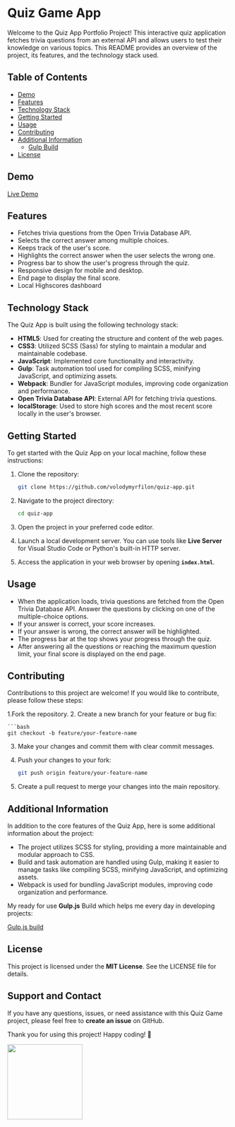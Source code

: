 # Quiz Game App

Welcome to the Quiz App Portfolio Project! This interactive quiz application fetches trivia questions from an external API and allows users to test their knowledge on various topics. This README provides an overview of the project, its features, and the technology stack used.

## Table of Contents

- [Demo](#demo)
- [Features](#features)
- [Technology Stack](#technology-stack)
- [Getting Started](#getting-started)
- [Usage](#usage)
- [Contributing](#contributing)
- [Additional Information](#additional-information)
  - [Gulp Build](#additional-information)
- [License](#license)

## Demo

[Live Demo](https://volodymyrfilon.github.io/quiz-js/)

## Features

- Fetches trivia questions from the Open Trivia Database API.
- Selects the correct answer among multiple choices.
- Keeps track of the user's score.
- Highlights the correct answer when the user selects the wrong one.
- Progress bar to show the user's progress through the quiz.
- Responsive design for mobile and desktop.
- End page to display the final score.
- Local Highscores dashboard

## Technology Stack

The Quiz App is built using the following technology stack:

- **HTML5**: Used for creating the structure and content of the web pages.
- **CSS3**: Utilized SCSS (Sass) for styling to maintain a modular and maintainable codebase.
- **JavaScript**: Implemented core functionality and interactivity.
- **Gulp**: Task automation tool used for compiling SCSS, minifying JavaScript, and optimizing assets.
- **Webpack**: Bundler for JavaScript modules, improving code organization and performance.
- **Open Trivia Database API**: External API for fetching trivia questions.
- **localStorage**: Used to store high scores and the most recent score locally in the user's browser.

## Getting Started

To get started with the Quiz App on your local machine, follow these instructions:

1. Clone the repository:

   ```bash
   git clone https://github.com/volodymyrfilon/quiz-app.git

1. Navigate to the project directory:

   ```bash
   cd quiz-app

2. Open the project in your preferred code editor.

3. Launch a local development server. You can use tools like **Live Server** for Visual Studio Code or Python's built-in HTTP server.

4. Access the application in your web browser by opening **`index.html`**.

## Usage

- When the application loads, trivia questions are fetched from the Open Trivia Database API.
Answer the questions by clicking on one of the multiple-choice options.
- If your answer is correct, your score increases.
- If your answer is wrong, the correct answer will be highlighted.
- The progress bar at the top shows your progress through the quiz.
- After answering all the questions or reaching the maximum question limit, your final score is displayed on the end page.

## Contributing

Contributions to this project are welcome! If you would like to contribute, please follow these steps:

1.Fork the repository.
2. Create a new branch for your feature or bug fix:
 
    ```bash
    git checkout -b feature/your-feature-name

3. Make your changes and commit them with clear commit messages.
4. Push your changes to your fork:

   ```bash
   git push origin feature/your-feature-name

5. Create a pull request to merge your changes into the main repository.

## Additional Information
In addition to the core features of the Quiz App, here is some additional information about the project:

- The project utilizes SCSS for styling, providing a more maintainable and modular approach to CSS.
- Build and task automation are handled using Gulp, making it easier to manage tasks like compiling SCSS, minifying JavaScript, and optimizing assets.
- Webpack is used for bundling JavaScript modules, improving code organization and performance.

My ready for use **Gulp.js** Build which helps me every day in developing projects:

[Gulp.js build](https://github.com/volodymyrfilon/gulp-build)

## License

This project is licensed under the **MIT License**. See the LICENSE file for details.

## Support and Contact

If you have any questions, issues, or need assistance with this Quiz Game project, please feel free to **create an issue** on GitHub.

Thank you for using this project! Happy coding! 🚀

<a href="https://www.buymeacoffee.com/volodymyr26"><img src="https://cdn.buymeacoffee.com/buttons/v2/default-yellow.png" width="170" /></a>